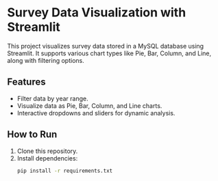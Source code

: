 # Survey Data Visualization with Streamlit

This project visualizes survey data stored in a MySQL database using Streamlit. It supports various chart types like Pie, Bar, Column, and Line, along with filtering options.

## Features
- Filter data by year range.
- Visualize data as Pie, Bar, Column, and Line charts.
- Interactive dropdowns and sliders for dynamic analysis.

## How to Run
1. Clone this repository.
2. Install dependencies:
   ```bash
   pip install -r requirements.txt
